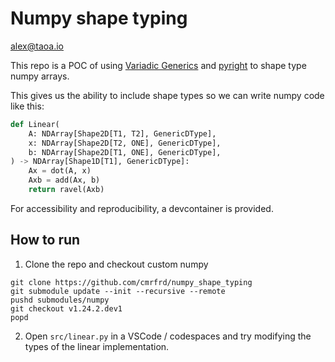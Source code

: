 # Numpy shape typing

alex@taoa.io

This repo is a POC of using [Variadic Generics](https://peps.python.org/pep-0646/) and [pyright](https://github.com/microsoft/pyright) to shape type numpy arrays.

This gives us the ability to include shape types so we can write numpy code like this:

```python
def Linear(
    A: NDArray[Shape2D[T1, T2], GenericDType],
    x: NDArray[Shape2D[T2, ONE], GenericDType],
    b: NDArray[Shape2D[T1, ONE], GenericDType],
) -> NDArray[Shape1D[T1], GenericDType]:
    Ax = dot(A, x)
    Axb = add(Ax, b)
    return ravel(Axb)
```

For accessibility and reproducibility, a devcontainer is provided.

## How to run

1. Clone the repo and checkout custom numpy

```
git clone https://github.com/cmrfrd/numpy_shape_typing
git submodule update --init --recursive --remote
pushd submodules/numpy
git checkout v1.24.2.dev1
popd
```

2. Open `src/linear.py` in a VSCode / codespaces and try modifying the types of the linear implementation.
